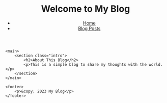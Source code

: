 <!DOCTYPE html>
<html lang="en">
<head>
    <meta charset="UTF-8">
    <meta name="viewport" content="width=device-width, initial-scale=1.0">
    <title>My Blog</title>
    <link rel="stylesheet" href="style.css">
</head>
<body>
    <header>
        <h1>Welcome to My Blog</h1>
        <nav>
            <ul>
                <li><a href="index.html">Home</a></li>
                <li><a href="posts.html">Blog Posts</a></li>
            </ul>
        </nav>
    </header>

    <main>
        <section class="intro">
            <h2>About This Blog</h2>
            <p>This is a simple blog to share my thoughts with the world.</p>
        </section>
    </main>

    <footer>
        <p>&copy; 2023 My Blog</p>
    </footer>
</body>
</html>
